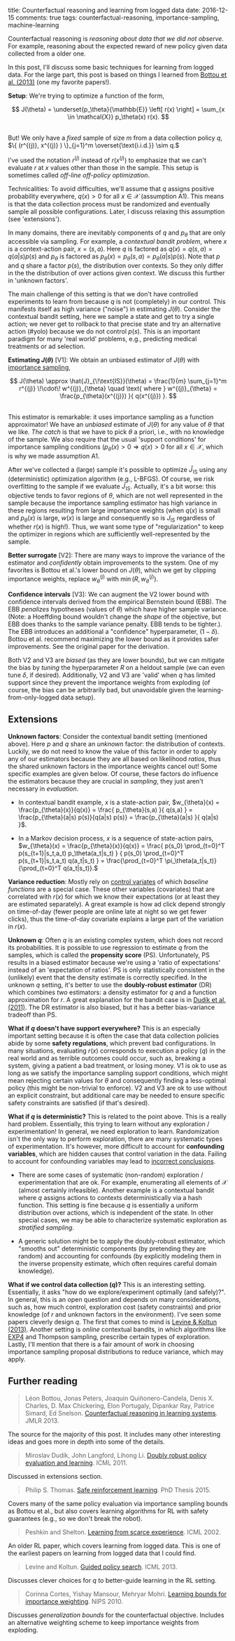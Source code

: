 title: Counterfactual reasoning and learning from logged data
date: 2016-12-15
comments: true
tags: counterfactual-reasoning, importance-sampling, machine-learning

<style> .toggle-button { background-color: #555555; border: none; color: white;
padding: 10px 15px; border-radius: 6px; text-align: center; text-decoration:
none; display: inline-block; font-size: 16px; cursor: pointer; } .derivation {
background-color: #f2f2f2; border: thin solid #ddd; padding: 10px;
margin-bottom: 10px; } </style>
<script>
/* workaround for when markdown/mathjax gets confused by the javascript dollar function. */
function toggle(x) { $(x).toggle(); }
</script>


Counterfactual reasoning is *reasoning about data that we did not observe*. For
example, reasoning about the expected reward of new policy given data collected
from a older one.

In this post, I'll discuss some basic techniques for learning from logged
data. For the large part, this post is based on things I learned from
[Bottou et al. (2013)](https://arxiv.org/abs/1209.2355) (one my favorite
papers!).

**Setup**: We're trying to optimize a function of the form,

$$
J(\theta) = \underset{p_\theta}{\mathbb{E}} \left[ r(x) \right] = \sum_{x \in \mathcal{X}} p_\theta(x) r(x).
$$

<br/> But! We only have a *fixed* sample of size $m$ from a data collection
policy $q$, $\{ (r^{(j)}, x^{(j)} ) \}_{j=1}^m \overset{\text{i.i.d.}} \sim q.$

I've used the notation $r^{(j)}$ instead of $r(x^{(j)})$ to emphasize that we
can't evaluate $r$ at $x$ values other than those in the sample. This setup is
sometimes called *off-line off-policy optimization*.

Technicalities: To avoid difficulties, we'll assume that $q$ assigns positive
probability everywhere, $q(x) > 0$ for all $x \in \mathcal{X}$ (assumption
A1). This means is that the data collection process must be randomized and
eventually sample all possible configurations. Later, I discuss relaxing this
assumption (see 'extensions').

In many domains, there are inevitably components of $q$ and $p_{\theta}$ that
are only accessible via sampling. For example, a *contextual bandit problem*,
where $x$ is a context-action pair, $x = (s,a)$. Here $q$ is factored as $q(x) =
q(s,a) = q(a|s) p(s)$ and $p_{\theta}$ is factored as $p_{\theta}(x) =
p_{\theta}(s,a) = p_{\theta}(a|s) p(s)$. Note that $p$ and $q$ share a factor
$p(s)$, the distribution over contexts. So they only differ in the the
distribution of over actions given context. We discuss this further in 'unknown
factors'.

<!--
(We can
even extend it to a full-blown MDP or POMDP by taking $x$ to be a sequence of
state-action pairs, often called "trajectories".)
-->

The main challenge of this setting is that we don't have controlled experiments
to learn from because $q$ is not (completely) in our control. This manifests
itself as high variance ("noise") in estimating $J(\theta)$. Consider the
contextual bandit setting, here we sample a state and get to try a single
action; we never get to rollback to that precise state and try an alternative
action (#yolo) because we do not control $p(s)$. This is an important paradigm
for many 'real world' problems, e.g., predicting medical treatments or ad
selection.

<!--
This is the crucial difference that makes counterfactual learning
more difficult than (fully) supervised learning.
-->

**Estimating $J(\theta)$** [V1]: We obtain an unbiased estimator of $J(\theta)$
with
[importance sampling](http://timvieira.github.io/blog/post/2014/12/21/importance-sampling/),

$$
J(\theta)
\approx \hat{J}_{\!\text{IS}}(\theta)
= \frac{1}{m} \sum_{j=1}^m r^{(j)} \!\cdot\! w^{(j)}_{\theta}
\quad \text{ where } w^{(j)}_{\theta} = \frac{p_{\theta}(x^{(j)}) }{ q(x^{(j)}) }.
$$

<br/> This estimator is remarkable: it uses importance sampling as a function
approximator! We have an *unbiased* estimate of $J(\theta)$ for any value of
$\theta$ that we like. *The catch* is that we have to pick $\theta$ a priori,
i.e., with no knowledge of the sample. We also require that the usual 'support
conditions' for importance sampling conditions ($p_{\theta}(x)>0 \Rightarrow
q(x)>0$ for all $x \in \mathcal{X}$, which is why we made assumption A1.

After we've collected a (large) sample it's possible to optimize
$\hat{J}_{\!\text{IS}}$ using any (deterministic) optimization algorithm (e.g.,
L-BFGS). Of course, we risk overfitting to the sample if we evaluate
$\hat{J}_{\!\text{IS}}$. Actually, it's a bit worse: this objective tends to
favor regions of $\theta$, which are not well represented in the sample because
the importance sampling estimator has high variance in these regions resulting
from large importance weights (when $q(x)$ is small and $p_{\theta}(x)$ is
large, $w(x)$ is large and consequently so is $J_{\text{IS}}$ regardless of
whether $r(x)$ is high!). Thus, we want some type of "regularization" to keep
the optimizer in regions which are sufficiently well-represented by the sample.

<!--
**Visual example**: We can visualize this phenomena in a simple example. Let $q
= \mathcal{N}(0, \sigma=5)$, $r(x) = 1 \text{ if } x \in [2, 3], 0.2 \text{
otherwise},$ and $p_\theta = \mathcal{N}(\theta, \sigma=1)$.  This example is
nice because it let's us plot $x$ and $\theta$ in the same space. This is
generally not the case, because $\mathcal{X}$ may have no connection to $\theta$
space, e.g., $\mathcal{X}$ may be discrete.

**TODO** add plot
-->

**Better surrogate** [V2]: There are many ways to improve the variance of the
estimator and *confidently* obtain improvements to the system. One of my
favorites is Bottou et al.'s lower bound on $J(\theta)$, which we get by
clipping importance weights, replace $w^{(j)}_{\theta}$ with $\min(R,
w^{(j)}_{\theta})$.

**Confidence intervals** [V3]: We can augment the V2 lower bound with confidence
intervals derived from the empirical Bernstein bound (EBB). The EBB *penalizes*
hypotheses (values of $\theta$) which have higher sample variance. (Note: a
Hoeffding bound wouldn't change the *shape* of the objective, but EBB does
thanks to the sample variance penalty. EBB tends to be tighter.). The EBB
introduces an additional a "confidence" hyperparameter, $(1-\delta)$. Bottou et
al. recommend maximizing the lower bound as it provides safer improvements. See
the original paper for the derivation.

<!--
An important benefit of having upper *and* lower is that the bounds tell
us whether or not we should collect more data
-->

Both V2 and V3 are *biased* (as they are lower bounds), but we can mitigate the
bias by *tuning* the hyperparameter $R$ on a heldout sample (we can even tune
$\delta$, if desired). Additionally, V2 and V3 are 'valid' when $q$ has limited
support since they prevent the importance weights from exploding (of course, the
bias can be arbitrarily bad, but unavoidable given the learning-from-only-logged
data setup).

Extensions
----------

<!--
**Be warned**: This may be considered an idealized setting. Much of the research
in counterfactual and causal reasoning targets (often subtle) deviations from
these assumptions (and some different questions, of course). Some extensions and
discussion appear towards the end of the post.
-->

**Unknown factors**: Consider the contextual bandit setting (mentioned
above). Here $p$ and $q$ share an *unknown* factor: the distribution of
contexts. Luckily, we do not need to know the value of this factor in order to
apply any of our estimators because they are all based on likelihood *ratios*,
thus the shared unknown factors in the importance weights cancel out! Some
specific examples are given below. Of course, these factors do influence the
estimators because they are crucial in *sampling*, they just aren't necessary in
*evaluation*.

  - In contextual bandit example, $x$ is a state-action pair, $w_{\theta}(x) =
    \frac{p_{\theta}(x)}{q(x)} = \frac{ p_{\theta}(s,a) }{ q(s,a) } =
    \frac{p_{\theta}(a|s) p(s)}{q(a|s) p(s)} = \frac{p_{\theta}(a|s) }{ q(a|s)
    }$.

  - In a Markov decision process, $x$ is a sequence of state-action pairs,
    $w_{\theta}(x) = \frac{p_{\theta}(x)}{q(x)} = \frac{ p(s_0) \prod_{t=0}^T
    p(s_{t+1}|s_t,a_t) p_\theta(a_t|s_t) } { p(s_0) \prod_{t=0}^T
    p(s_{t+1}|s_t,a_t) q(a_t|s_t) } = \frac{\prod_{t=0}^T \pi_\theta(a_t|s_t)}
    {\prod_{t=0}^T q(a_t|s_t)}.$

**Variance reduction**: Mostly rely on
[control variates](https://en.wikipedia.org/wiki/Control_variates) of which
*baseline functions* are a special case. These other variables (covariates) that
are correlated with $r(x)$ for which we know their expectations (or at least
they are estimated separately). A great example is how ad click depend strongly
on time-of-day (fewer people are online late at night so we get fewer clicks),
thus the time-of-day covariate explains a large part of the variation in $r(x)$.

**Unknown $q$**: Often $q$ is an existing complex system, which does not record
its probabilities. It is possible to use regression to estimate $q$ from the
samples, which is called the **propensity score** (PS). Unfortunately, PS
results in a biased estimator because we're using a 'ratio of expectations'
instead of an 'expectation of ratios'. PS is only statistically consistent in
the (unlikely) event that the density estimate is correctly specified. In the
unknown $q$ setting, it's better to use the **doubly-robust estimator** (DR)
which combines *two* estimators: a density estimator for $q$ and a function
approximation for $r$. A great explanation for the bandit case is in
[Dudík et al. (2011)](https://arxiv.org/abs/1103.4601). The DR estimator is also
biased, but it has a better bias-variance tradeoff than PS.

**What if $q$ doesn't have support everywhere?** This is an especially important
setting because it is often the case that data collection policies abide by some
**safety regulations**, which prevent bad configurations. In many situations,
evaluating $r(x)$ corresponds to execution a policy ($q$) in the real world and
as terrible outcomes could occur, such as, breaking a system, giving a patient a
bad treatment, or losing money. V1 is ok to use as long as we satisfy the
importance sampling support conditions, which might mean rejecting certain
values for $\theta$ and consequently finding a less-optimal policy (this might
be non-trivial to enforce). V2 and V3 are ok to use without an explicit
constraint, but additional care may be needed to ensure specific safety
constraints are satisfied (if that's desired).

**What if $q$ is deterministic?** This is related to the point above. This is a
really hard problem. Essentially, this trying to learn without any exploration /
experimentation! In general, we need exploration to learn. Randomization isn't
the only way to perform exploration, there are many systematic types of
experimentation. It's however, more difficult to account for **confounding
variables**, which are hidden causes that control variation in the data. Failing
to account for confounding variables may lead to
[incorrect conclusions](https://en.wikipedia.org/wiki/Simpson's_paradox).

  - There are some cases of systematic (non-random) exploration /
    experimentation that are ok. For example, enumerating all elements of
    $\mathcal{X}$ (almost certainly infeasible). Another example is a contextual
    bandit where $q$ assigns actions to contexts deterministically via a hash
    function. This setting is fine because $q$ is essentially a uniform
    distribution over actions, which is independent of the state. In other
    special cases, we may be able to characterize systematic exploration as
    *stratified sampling*.

  - A generic solution might be to apply the doubly-robust estimator, which
    "smooths out" deterministic components (by pretending they are random) and
    accounting for confounds (by explicitly modeling them in the inverse
    propensity estimate, which often requires careful domain knowledge).

**What if we control data collection ($q$)?** This is an interesting
setting. Essentially, it asks "how do we explore/experiment optimally (and
safely)?". In general, this is an open question and depends on many
considerations, such as, how much control, exploration cost (safety constraints)
and prior knowledge (of $r$ and unknown factors in the environment). I've seen
some papers cleverly design $q$. The first that comes to mind is
[Levine & Koltun (2013)](https://graphics.stanford.edu/projects/gpspaper/gps_full.pdf). Another
setting is *online* contextual bandits, in which algorithms like
[EXP4](http://jmlr.org/proceedings/papers/v15/beygelzimer11a/beygelzimer11a.pdf)
and Thompson sampling, prescribe certain types of exploration. Lastly, I'll
mention that there is a fair amount of work in choosing importance sampling
proposal distributions to reduce variance, which may apply.


Further reading
---------------

> Léon Bottou, Jonas Peters, Joaquin Quiñonero-Candela, Denis X. Charles, D. Max
> Chickering, Elon Portugaly, Dipankar Ray, Patrice Simard, Ed Snelson.
> [Counterfactual reasoning in learning systems](https://arxiv.org/abs/1209.2355).
> JMLR 2013.

The source for the majority of this post. It includes many other interesting
ideas and goes more in depth into some of the details.

> Miroslav Dudík, John Langford, Lihong Li.
> [Doubly robust policy evaluation and learning](https://arxiv.org/abs/1103.4601).
> ICML 2011.

Discussed in extensions section.

> Philip S. Thomas.
> [Safe reinforcement learning](http://psthomas.com/papers/Thomas2015c.pdf).
> PhD Thesis 2015.

Covers many of the same policy evaluation via importance sampling bounds as
Bottou et al., but also covers learning algorithms for RL with safety guarantees
(e.g., so we don't break the robot).

> Peshkin and Shelton.
> [Learning from scarce experience](http://www.cs.ucr.edu/~cshelton/papers/docs/icml02.pdf).
> ICML 2002.

An older RL paper, which covers learning from logged data. This is one of the
earliest papers on learning from logged data that I could find.

> Levine and Koltun.
> [Guided policy search](https://graphics.stanford.edu/projects/gpspaper/gps_full.pdf).
> ICML 2013.

Discusses clever choices for $q$ to better-guide learning in the RL setting.

> Corinna Cortes, Yishay Mansour, Mehryar Mohri.
> [Learning bounds for importance weighting](https://papers.nips.cc/paper/4156-learning-bounds-for-importance-weighting.pdf).
> NIPS 2010.

Discusses *generalization bounds* for the counterfactual objective. Includes an
alternative weighting scheme to keep importance weights from exploding.
